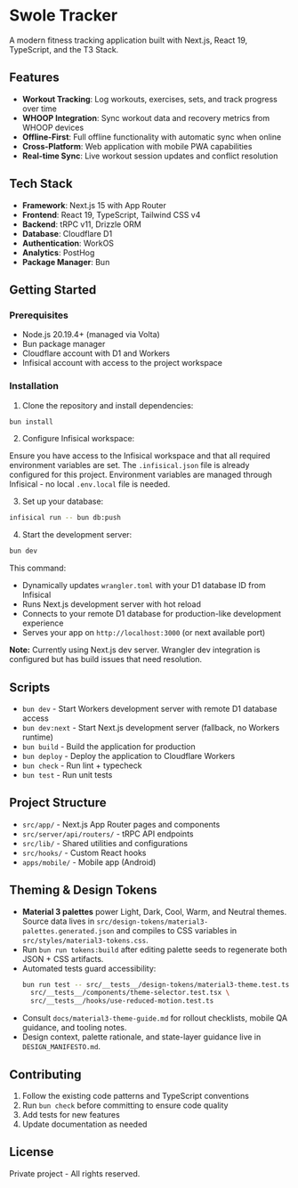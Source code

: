 # Swole Tracker

A modern fitness tracking application built with Next.js, React 19, TypeScript, and the T3 Stack.

## Features

- **Workout Tracking**: Log workouts, exercises, sets, and track progress over time
- **WHOOP Integration**: Sync workout data and recovery metrics from WHOOP devices
- **Offline-First**: Full offline functionality with automatic sync when online
- **Cross-Platform**: Web application with mobile PWA capabilities
- **Real-time Sync**: Live workout session updates and conflict resolution

## Tech Stack

- **Framework**: Next.js 15 with App Router
- **Frontend**: React 19, TypeScript, Tailwind CSS v4
- **Backend**: tRPC v11, Drizzle ORM
- **Database**: Cloudflare D1
- **Authentication**: WorkOS
- **Analytics**: PostHog
- **Package Manager**: Bun

## Getting Started

### Prerequisites

- Node.js 20.19.4+ (managed via Volta)
- Bun package manager
- Cloudflare account with D1 and Workers
- Infisical account with access to the project workspace

### Installation

1. Clone the repository and install dependencies:

```bash
bun install
```

2. Configure Infisical workspace:

Ensure you have access to the Infisical workspace and that all required environment variables are set. The `.infisical.json` file is already configured for this project. Environment variables are managed through Infisical - no local `.env.local` file is needed.

3. Set up your database:

```bash
infisical run -- bun db:push
```

4. Start the development server:

```bash
bun dev
```

This command:

- Dynamically updates `wrangler.toml` with your D1 database ID from Infisical
- Runs Next.js development server with hot reload
- Connects to your remote D1 database for production-like development experience
- Serves your app on `http://localhost:3000` (or next available port)

**Note:** Currently using Next.js dev server. Wrangler dev integration is configured but has build issues that need resolution.

## Scripts

- `bun dev` - Start Workers development server with remote D1 database access
- `bun dev:next` - Start Next.js development server (fallback, no Workers runtime)
- `bun build` - Build the application for production
- `bun deploy` - Deploy the application to Cloudflare Workers
- `bun check` - Run lint + typecheck
- `bun test` - Run unit tests

## Project Structure

- `src/app/` - Next.js App Router pages and components
- `src/server/api/routers/` - tRPC API endpoints
- `src/lib/` - Shared utilities and configurations
- `src/hooks/` - Custom React hooks
- `apps/mobile/` - Mobile app (Android)

## Theming & Design Tokens

- **Material 3 palettes** power Light, Dark, Cool, Warm, and Neutral themes. Source data lives in `src/design-tokens/material3-palettes.generated.json` and compiles to CSS variables in `src/styles/material3-tokens.css`.
- Run `bun run tokens:build` after editing palette seeds to regenerate both JSON + CSS artifacts.
- Automated tests guard accessibility:
  ```bash
  bun run test -- src/__tests__/design-tokens/material3-theme.test.ts \
    src/__tests__/components/theme-selector.test.tsx \
    src/__tests__/hooks/use-reduced-motion.test.ts
  ```
- Consult `docs/material3-theme-guide.md` for rollout checklists, mobile QA guidance, and tooling notes.
- Design context, palette rationale, and state-layer guidance live in `DESIGN_MANIFESTO.md`.

## Contributing

1. Follow the existing code patterns and TypeScript conventions
2. Run `bun check` before committing to ensure code quality
3. Add tests for new features
4. Update documentation as needed

## License

Private project - All rights reserved.
